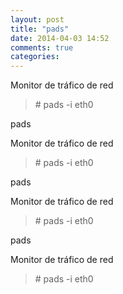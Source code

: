 ```yaml
---
layout: post
title: "pads"
date: 2014-04-03 14:52
comments: true
categories: 
---
```

Monitor de tráfico de red

>\# pads -i eth0

pads

Monitor de tráfico de red

>\# pads -i eth0

pads

Monitor de tráfico de red

>\# pads -i eth0

pads

Monitor de tráfico de red

>\# pads -i eth0

